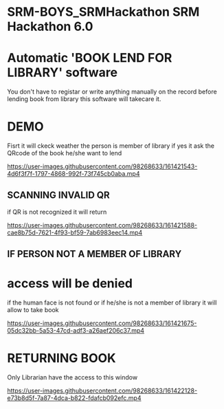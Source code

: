 # SRM-BOYS_SRMHackathon SRM Hackathon 6.0 
# Automatic 'BOOK LEND FOR LIBRARY' software
You don't have to registar or write anything manually on the record before lending book from library
this software will takecare it.



# DEMO
Fisrt it will ckeck weather the person is member of library
if yes it ask the QRcode of the book he/she want to lend


https://user-images.githubusercontent.com/98268633/161421543-4d6f3f7f-1797-4868-992f-73f745cb0aba.mp4


## SCANNING INVALID QR
if QR is not recognized it will return


https://user-images.githubusercontent.com/98268633/161421588-cae8b75d-7621-4f93-bf59-7ab6983eec14.mp4

## IF PERSON NOT A MEMBER OF LIBRARY
# access will be denied
if the human face is not found or if he/she is not a member of library
it will allow to take book


https://user-images.githubusercontent.com/98268633/161421675-05dc32bb-5a53-47cd-adf3-a26aef206c37.mp4

# RETURNING BOOK
Only Librarian have the access to this window

https://user-images.githubusercontent.com/98268633/161422128-e73b8d5f-7a87-4dca-b822-fdafcb092efc.mp4

